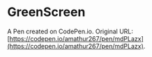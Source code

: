 # GreenScreen

A Pen created on CodePen.io. Original URL: [https://codepen.io/amathur267/pen/mdPLazx](https://codepen.io/amathur267/pen/mdPLazx).


